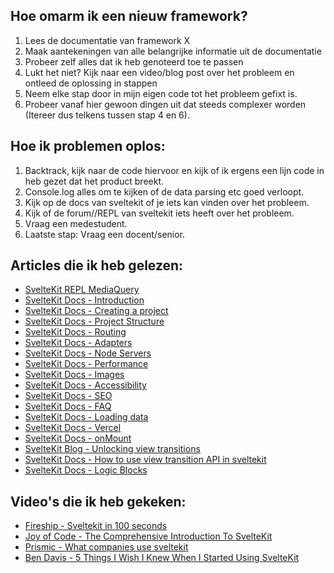 ## Hoe omarm ik een nieuw framework?
1. Lees de documentatie van framework X
2. Maak aantekeningen van alle belangrijke informatie uit de documentatie
3. Probeer zelf alles dat ik heb genoteerd toe te passen
4. Lukt het niet? Kijk naar een video/blog post over het probleem en ontleed de oplossing in stappen
5. Neem elke stap door in mijn eigen code tot het probleem gefixt is.
6. Probeer vanaf hier gewoon dingen uit dat steeds complexer worden (Itereer dus telkens tussen stap 4 en 6).

## Hoe ik problemen oplos:
1. Backtrack, kijk naar de code hiervoor en kijk of ik ergens een lijn code in heb gezet dat het product breekt.
2. Console.log alles om te kijken of de data parsing etc goed verloopt.
3. Kijk op de docs van sveltekit of je iets kan vinden over het probleem.
4. Kijk of de forum//REPL van sveltekit iets heeft over het probleem.
5. Vraag een medestudent.
6. Laatste stap: Vraag een docent/senior.

## Articles die ik heb gelezen:
- [SvelteKit REPL MediaQuery](https://svelte.dev/repl/26eb44932920421da01e2e21539494cd?version=4.2.19)
- [SvelteKit Docs - Introduction](https://kit.svelte.dev/docs/introduction)
- [SvelteKit Docs - Creating a project](https://kit.svelte.dev/docs/creating-a-project)
- [SvelteKit Docs - Project Structure](https://kit.svelte.dev/docs/project-structure)
- [SvelteKit Docs - Routing](https://kit.svelte.dev/docs/routing)
- [SvelteKit Docs - Adapters](https://kit.svelte.dev/docs/adapters)
- [SvelteKit Docs - Node Servers](https://kit.svelte.dev/docs/adapter-node)
- [SvelteKit Docs - Performance](https://kit.svelte.dev/docs/performance)
- [SvelteKit Docs - Images](https://kit.svelte.dev/docs/images)
- [SvelteKit Docs - Accessibility](https://kit.svelte.dev/docs/accessibility)
- [SvelteKit Docs - SEO](https://kit.svelte.dev/docs/seo)
- [SvelteKit Docs - FAQ](https://kit.svelte.dev/docs/faq)
- [SvelteKit Docs - Loading data](https://kit.svelte.dev/docs/load)
- [SvelteKit Docs - Vercel](https://kit.svelte.dev/docs/adapter-vercel)
- [SvelteKit Docs - onMount](https://svelte.dev/docs/svelte#onmount)
- [SvelteKit Blog - Unlocking view transitions](https://svelte.dev/blog/view-transitions)
- [SvelteKit Docs - How to use view transition API in sveltekit](https://kit.svelte.dev/docs/faq#how-do-i-use-the-view-transitions-api-with-sveltekit)
- [SvelteKit Docs - Logic Blocks](https://svelte.dev/docs/logic-blocks)

## Video's die ik heb gekeken:
- [Fireship - Sveltekit in 100 seconds](https://www.youtube.com/watch?v=H1eEFfAkIik)
- [Joy of Code - The Comprehensive Introduction To SvelteKit](https://www.youtube.com/watch?v=obmiLi3bhkQ&t=839s)
- [Prismic - What companies use sveltekit](https://www.youtube.com/shorts/_Ge-cVPHBjc)
- [Ben Davis - 5 Things I Wish I Knew When I Started Using SvelteKit](https://www.youtube.com/watch?v=eJpPNg-v0Fo)

